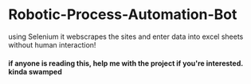 # Robotic-Process-Automation-Bot
using Selenium it webscrapes the sites and enter data into excel sheets without human interaction!
#### if anyone is reading this, help me with the project if you're interested. kinda swamped

